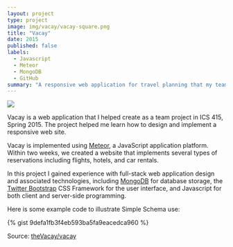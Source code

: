 ```yaml
---
layout: project
type: project
image: img/vacay/vacay-square.png
title: "Vacay"
date: 2015
published: false
labels:
  - Javascript
  - Meteor
  - MongoDB
  - GitHub
summary: "A responsive web application for travel planning that my team developed in ICS 415."
---
```



<img class="img-fluid" src="../img/vacay/vacay-home-page.png">


Vacay is a web application that I helped create as a team project in ICS 415, Spring 2015. The project helped me learn how to design and implement a responsive web site.

Vacay is implemented using [Meteor](http://meteor.com), a JavaScript application platform. Within two weeks, we created a website that implements several types of reservations including flights, hotels, and car rentals.

In this project I gained experience with full-stack web application design and associated technologies, including [MongoDB](http://mongodb.com) for database storage, the [Twitter Bootstrap](http://getbootstrap.com/) CSS Framework for the user interface, and Javascript for both client and server-side programming. 

Here is some example code to illustrate Simple Schema use:

{% gist 9defa1fb3f4eb593ba5fa9eacedca960 %}
 
Source: <a href="https://github.com/theVacay/vacay">theVacay/vacay</a>
